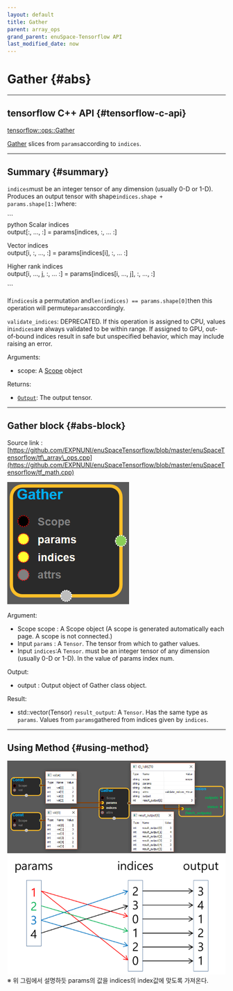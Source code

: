 ```yaml
--- 
layout: default 
title: Gather 
parent: array_ops 
grand_parent: enuSpace-Tensorflow API 
last_modified_date: now 
--- 
```


# Gather {#abs}

---

## tensorflow C++ API {#tensorflow-c-api}

[tensorflow::ops::Gather](https://www.tensorflow.org/api_docs/cc/class/tensorflow/ops/gather.html)

[Gather](https://www.tensorflow.org/api_docs/cc/class/tensorflow/ops/gather.html#classtensorflow_1_1ops_1_1_gather) slices from `params`according to `indices`.

---

## Summary {#summary}

`indices`must be an integer tensor of any dimension \(usually 0-D or 1-D\). Produces an output tensor with shape`indices.shape + params.shape[1:]`where:

\`\`\`  
python Scalar indices  
output\[:, ..., :\] = params\[indices, :, ... :\]

Vector indices  
output\[i, :, ..., :\] = params\[indices\[i\], :, ... :\]

Higher rank indices  
output\[i, ..., j, :, ... :\] = params\[indices\[i, ..., j\], :, ..., :\]

\`\`\`

If`indices`is a permutation and`len(indices) == params.shape[0]`then this operation will permute`params`accordingly.

`validate_indices`: DEPRECATED. If this operation is assigned to CPU, values in`indices`are always validated to be within range. If assigned to GPU, out-of-bound indices result in safe but unspecified behavior, which may include raising an error.

Arguments:

* scope: A [Scope](https://www.tensorflow.org/api_docs/cc/class/tensorflow/scope.html#classtensorflow_1_1_scope) object

Returns:

* [`Output`](https://www.tensorflow.org/api_docs/cc/class/tensorflow/output.html#classtensorflow_1_1_output): The output tensor.

---

## Gather block {#abs-block}

Source link :[https://github.com/EXPNUNI/enuSpaceTensorflow/blob/master/enuSpaceTensorflow/tf\_array\_ops.cpp](https://github.com/EXPNUNI/enuSpaceTensorflow/blob/master/enuSpaceTensorflow/tf_math.cpp)

![](./assets/array_ops/gather1.png)

Argument:

* Scope scope : A Scope object \(A scope is generated automatically each page. A scope is not connected.\)
* Input `params` : A `Tensor`. The tensor from which to gather values. 
* Input `indices`:A `Tensor`. must be an integer tensor of any dimension \(usually 0-D or 1-D\). In the value of params index num.

Output:

* output : Output object of Gather class object.

Result:

* std::vector\(Tensor\) `result_output`: A `Tensor`. Has the same type as `params`. Values from `params`gathered from indices given by `indices`.

---

## Using Method {#using-method}

![](./assets/array_ops/gather2.png)   
![](./assets/array_ops/gather설명.png)  
※ 위 그림에서 설명하듯 params의 값을 indices의 index값에 맞도록 가져온다.



